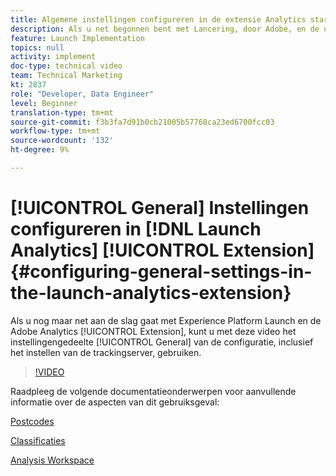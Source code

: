```yaml
---
title: Algemene instellingen configureren in de extensie Analytics starten
description: Als u net begonnen bent met Lancering, door Adobe, en de uitbreiding van Adobe Analytics, kan deze video u met het algemene montagegedeelte van de configuratie, met inbegrip van het plaatsen van de volgende server helpen.
feature: Launch Implementation
topics: null
activity: implement
doc-type: technical video
team: Technical Marketing
kt: 2837
role: "Developer, Data Engineer"
level: Beginner
translation-type: tm+mt
source-git-commit: f3b3fa7d91b0cb21005b57768ca23ed6700fcc03
workflow-type: tm+mt
source-wordcount: '132'
ht-degree: 9%

---
```



# [!UICONTROL General] Instellingen configureren in [!DNL Launch Analytics] [!UICONTROL Extension] {#configuring-general-settings-in-the-launch-analytics-extension}

Als u nog maar net aan de slag gaat met Experience Platform Launch en de Adobe Analytics [!UICONTROL Extension], kunt u met deze video het instellingengedeelte [!UICONTROL General] van de configuratie, inclusief het instellen van de trackingserver, gebruiken.

>[!VIDEO](https://video.tv.adobe.com/v/27093/?quality=9)

Raadpleeg de volgende documentatieonderwerpen voor aanvullende informatie over de aspecten van dit gebruiksgeval:

[Postcodes](https://docs.adobe.com/help/en/analytics/components/variables/dimensions-reports/reports-zip.html)

[Classificaties](https://docs.adobe.com/content/help/en/analytics/components/classifications/c-classifications.html)

[Analysis Workspace](https://docs.adobe.com/content/help/en/analytics/analyze/analysis-workspace/analysis-workspace-features.html)
